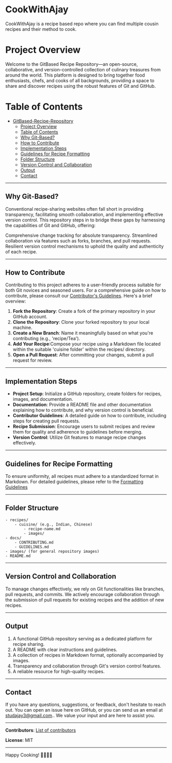 # CookWithAjay
CookWithAjay is a recipe based repo where you can find multiple cousin recipes and their method to cook.

# Project Overview
Welcome to the GitBased Recipe Repository—an open-source, collaborative, and version-controlled collection of culinary treasures from around the world. This platform is designed to bring together food enthusiasts, chefs, and cooks of all backgrounds, providing a space to share and discover recipes using the robust features of Git and GitHub.

# Table of Contents

- [GitBased-Recipe-Repository](#gitbased-recipe-repository)
  - [Project Overview](#project-overview)
  - [Table of Contents](#table-of-contents)
  - [Why Git-Based?](#why-git-based)
  - [How to Contribute](#how-to-contribute)
  - [Implementation Steps](#implementation-steps)
  - [Guidelines for Recipe Formatting](#guidelines-for-recipe-formatting)
  - [Folder Structure](#folder-structure)
  - [Version Control and Collaboration](#version-control-and-collaboration)
  - [Output](#Output)
  - [Contact](#contact)

---

## Why Git-Based?

Conventional recipe-sharing websites often fall short in providing transparency, facilitating smooth collaboration, and implementing effective version control. This repository steps in to bridge these gaps by harnessing the capabilities of Git and GitHub, offering:

Comprehensive change tracking for absolute transparency.
Streamlined collaboration via features such as forks, branches, and pull requests.
Resilient version control mechanisms to uphold the quality and authenticity of each recipe.

---

## How to Contribute

Contributing to this project adheres to a user-friendly process suitable for both Git novices and seasoned users. For a comprehensive guide on how to contribute, please consult our [Contributor's Guidelines](docs/CONTRIBUTING.md). Here's a brief overview:

1. **Fork the Repository**: Create a fork of the primary repository in your GitHub account.
2. **Clone the Repository**: Clone your forked repository to your local machine.
3. **Create a New Branch**: Name it meaningfully based on what you're contributing (e.g., 'recipe/Tea').
4. **Add Your Recipe**:Compose your recipe using a Markdown file located within the suitable 'cuisine folder' within the recipes/ directory.
5. **Open a Pull Request**: After committing your changes, submit a pull request for review.

---

## Implementation Steps

- **Project Setup**: Initialize a GitHub repository, create folders for recipes, images, and documentation.
- **Documentation**: Provide a README file and other documentation explaining how to contribute, and why version control is beneficial.
- **Contributor Guidelines**: A detailed guide on how to contribute, including steps for creating pull requests.
- **Recipe Submission**: Encourage users to submit recipes and review them for quality and adherence to guidelines before merging.
- **Version Control**: Utilize Git features to manage recipe changes effectively.

---

## Guidelines for Recipe Formatting


To ensure uniformity, all recipes must adhere to a standardized format in Markdown. For detailed guidelines, please refer to the [Formatting Guidelines](docs/GUIDELINES.md)

---

## Folder Structure

```plaintext
- recipes/
    - cuisine/ (e.g., Indian, Chinese)
        - recipe-name.md
        - images/
- docs/
    - CONTRIBUTING.md
    - GUIDELINES.md
- images/ (for general repository images)
- README.md
```

---

## Version Control and Collaboration


To manage changes effectively, we rely on Git functionalities like branches, pull requests, and commits. We actively encourage collaboration through the submission of pull requests for existing recipes and the addition of new recipes.

---

## Output

1. A functional GitHub repository serving as a dedicated platform for recipe sharing.
2. A README with clear instructions and guidelines.
3. A collection of recipes in Markdown format, optionally accompanied by images.
4. Transparency and collaboration through Git's version control features.
5. A reliable resource for high-quality recipes.

---

## Contact

If you have any questions, suggestions, or feedback, don't hesitate to reach out. You can open an issue here on GitHub, or you can send us an email at [studajay3@gmail.com](mailto:studajay3@gmail.com).. We value your input and are here to assist you.

---

**Contributors**: [List of contributors](CONTRIBUTORS.md)

**License**: MIT

---

Happy Cooking! 🍳🥘🍲🍛
